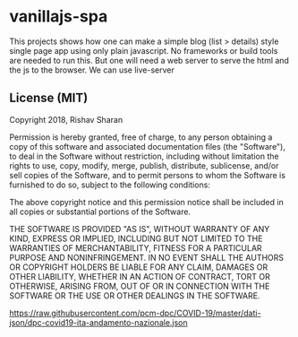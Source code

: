 # vanillajs-spa
This projects shows how one can make a simple blog (list > details) style single page app using only plain javascript.
No frameworks or build tools are needed to run this.
But one will need a web server to serve the html and the js to the browser.
We can use live-server

## License (MIT)
Copyright 2018, Rishav Sharan

Permission is hereby granted, free of charge, to any person obtaining a copy of this software and associated documentation files (the "Software"), to deal in the Software without restriction, including without limitation the rights to use, copy, modify, merge, publish, distribute, sublicense, and/or sell copies of the Software, and to permit persons to whom the Software is furnished to do so, subject to the following conditions:

The above copyright notice and this permission notice shall be included in all copies or substantial portions of the Software.


THE SOFTWARE IS PROVIDED "AS IS", WITHOUT WARRANTY OF ANY KIND, EXPRESS OR IMPLIED, INCLUDING BUT NOT LIMITED TO THE WARRANTIES OF MERCHANTABILITY, FITNESS FOR A PARTICULAR PURPOSE AND NONINFRINGEMENT. IN NO EVENT SHALL THE AUTHORS OR COPYRIGHT HOLDERS BE LIABLE FOR ANY CLAIM, DAMAGES OR OTHER LIABILITY, WHETHER IN AN ACTION OF CONTRACT, TORT OR OTHERWISE, ARISING FROM, OUT OF OR IN CONNECTION WITH THE SOFTWARE OR THE USE OR OTHER DEALINGS IN THE SOFTWARE.

https://raw.githubusercontent.com/pcm-dpc/COVID-19/master/dati-json/dpc-covid19-ita-andamento-nazionale.json
